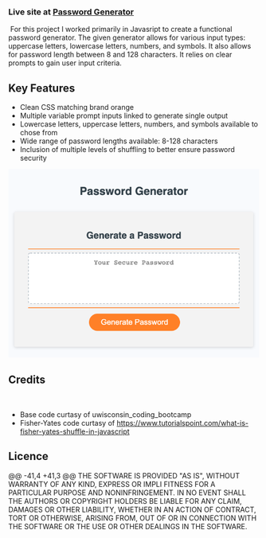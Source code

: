 ### Live site at [Password Generator](https://cgsdesign.github.io/passwordGen/.)
​
For this project I worked primarily in Javasript to create a functional password generator. The given generator allows for various input types: uppercase letters, lowercase letters, numbers, and symbols. It also allows for password length between 8 and 128 characters. It relies on clear prompts to gain user input criteria.
​
## Key Features
* Clean CSS matching brand orange
* Multiple variable prompt inputs linked to generate single output
* Lowercase letters, uppercase letters, numbers, and symbols available to chose from 
* Wide range of password lengths available: 8-128 characters
* Inclusion of multiple levels of shuffling to better ensure password security



![Password Generator](./assets/Images/screenshotPasswordGenerator.png)

## Credits
​
* Base code curtasy of uwisconsin_coding_bootcamp
* Fisher-Yates code curtasy of https://www.tutorialspoint.com/what-is-fisher-yates-shuffle-in-javascript
​
## Licence 

@@ -41,4 +41,3 @@ THE SOFTWARE IS PROVIDED "AS IS", WITHOUT WARRANTY OF ANY KIND, EXPRESS OR IMPLI
FITNESS FOR A PARTICULAR PURPOSE AND NONINFRINGEMENT. IN NO EVENT SHALL THE
AUTHORS OR COPYRIGHT HOLDERS BE LIABLE FOR ANY CLAIM, DAMAGES OR OTHER
LIABILITY, WHETHER IN AN ACTION OF CONTRACT, TORT OR OTHERWISE, ARISING FROM, OUT OF OR IN CONNECTION WITH THE SOFTWARE OR THE USE OR OTHER DEALINGS IN THE SOFTWARE.
